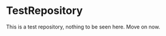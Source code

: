 TestRepository
==============

This is a test repository, nothing to be seen here. Move on now.  
 
 
  
 
 
  
   
      
     
     
   
     
    
    
 
  
    
  
   
  
  
 
